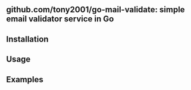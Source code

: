 ## github.com/tony2001/go-mail-validate: simple email validator service in Go

## Installation

## Usage

## Examples
